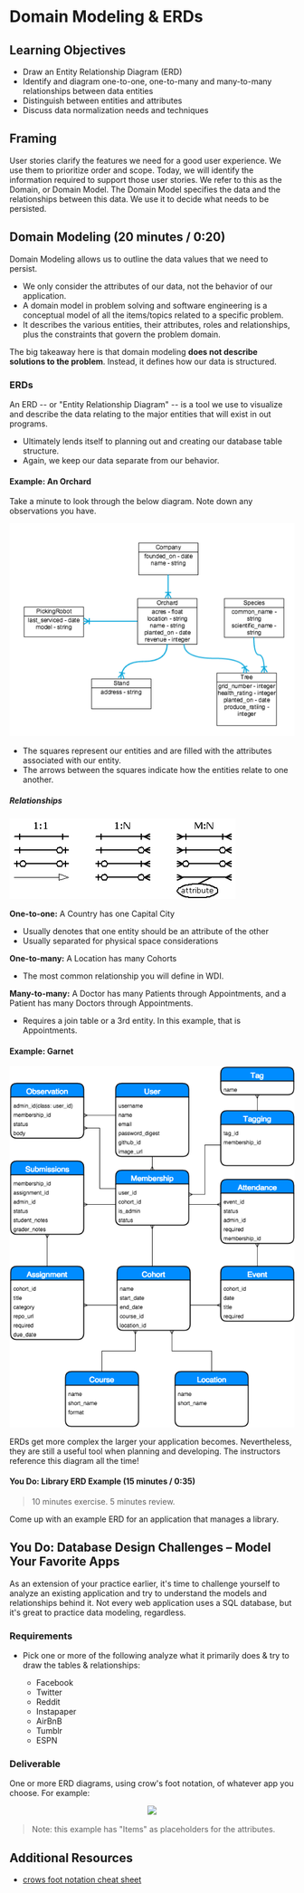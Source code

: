# Domain Modeling & ERDs

## Learning Objectives

- Draw an Entity Relationship Diagram (ERD)
- Identify and diagram one-to-one, one-to-many and many-to-many relationships between data entities
- Distinguish between entities and attributes
- Discuss data normalization needs and techniques

## Framing

User stories clarify the features we need for a good user experience. We use
them to prioritize order and scope. Today, we will identify the information
required to support those user stories.  We refer to this as the Domain, or
Domain Model. The Domain Model specifies the data and the relationships between
this data. We use it to decide what needs to be persisted.

## Domain Modeling (20 minutes / 0:20)

Domain Modeling allows us to outline the data values that we need to persist.

- We only consider the attributes of our data, not the behavior of our application.
- A domain model in problem solving and software engineering is a conceptual
model of all the items/topics related to a specific problem.
- It describes the various entities, their attributes, roles and relationships,
plus the constraints that govern the problem domain.

The big takeaway here is that domain modeling **does not describe solutions to the problem**. Instead, it defines how our data is structured.

### ERDs

An ERD -- or "Entity Relationship Diagram" -- is a tool we use to visualize and describe the data relating to the
major entities that will exist in out programs.

- Ultimately lends itself to planning out and creating our database table
structure.
- Again, we keep our data separate from our behavior.

#### Example: An Orchard

Take a minute to look through the below diagram. Note down any observations you have.

![orchard example](images/orchard.png)

- The squares represent our entities and are filled with the attributes associated with our entity.
- The arrows between the squares indicate how the entities relate to one another.

##### Relationships

![relationships](images/sample-relationships.png)

**One-to-one:** A Country has one Capital City

- Usually denotes that one entity should be an attribute of the other
- Usually separated for physical space considerations

**One-to-many:** A Location has many Cohorts

- The most common relationship you will define in WDI.

**Many-to-many:** A Doctor has many Patients through Appointments, and a Patient has many Doctors through Appointments.

- Requires a join table or a 3rd entity. In this example, that is Appointments.

#### Example: Garnet

![garnet_erd](images/Garnet_ERD.png)

ERDs get more complex the larger your application becomes. Nevertheless, they are still a useful tool when planning and developing. The instructors reference this diagram all the time!

#### You Do: Library ERD Example (15 minutes / 0:35)

> 10 minutes exercise. 5 minutes review.

Come up with an example ERD for an application that manages a library.



## You Do: Database Design Challenges – Model Your Favorite Apps


As an extension of your practice earlier, it's time to challenge yourself to analyze an existing application and try to understand the models and relationships behind it. Not every web application uses a SQL database, but it's great to practice data modeling, regardless.



### Requirements

- Pick one or more of the following analyze what it primarily does & try to draw the tables & relationships:

  - Facebook
  - Twitter
  - Reddit
  - Instapaper
  - AirBnB
  - Tumblr
  - ESPN

### Deliverable

One or more ERD diagrams, using crow's foot notation, of whatever app you choose.  For example:


<p align="center">
  <img src ="https://www.edrawsoft.com/images/examples/entity-relationship-diagram.png">
</p>

> Note: this example has "Items" as placeholders for the attributes.


## Additional Resources

- [crows foot notation cheat sheet](http://www.vivekmchawla.com/content/images/2013/Dec/ERD_Relationship_Symbols_Quick_Reference-1.png)